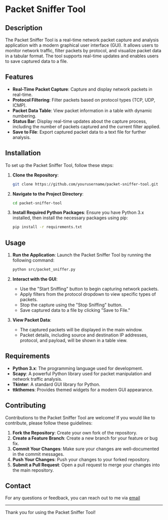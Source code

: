 # Packet Sniffer Tool

## Description

The Packet Sniffer Tool is a real-time network packet capture and analysis application with a modern graphical user interface (GUI). It allows users to monitor network traffic, filter packets by protocol, and visualize packet data in a tabular format. The tool supports real-time updates and enables users to save captured data to a file.

## Features

- **Real-Time Packet Capture**: Capture and display network packets in real-time.
- **Protocol Filtering**: Filter packets based on protocol types (TCP, UDP, ICMP).
- **Packet Data Table**: View packet information in a table with dynamic numbering.
- **Status Bar**: Display real-time updates about the capture process, including the number of packets captured and the current filter applied.
- **Save to File**: Export captured packet data to a text file for further analysis.

## Installation

To set up the Packet Sniffer Tool, follow these steps:

1. **Clone the Repository**:
   ```bash
   git clone https://github.com/yourusername/packet-sniffer-tool.git
   ```

2. **Navigate to the Project Directory**:
   ```bash
   cd packet-sniffer-tool
   ```

3. **Install Required Python Packages**:
   Ensure you have Python 3.x installed, then install the necessary packages using pip:
   ```bash
   pip install -r requirements.txt
   ```

## Usage

1. **Run the Application**:
   Launch the Packet Sniffer Tool by running the following command:
   ```bash
   python src/packet_sniffer.py
   ```

2. **Interact with the GUI**:
   - Use the "Start Sniffing" button to begin capturing network packets.
   - Apply filters from the protocol dropdown to view specific types of packets.
   - Stop the capture using the "Stop Sniffing" button.
   - Save captured data to a file by clicking "Save to File."

3. **View Packet Data**:
   - The captured packets will be displayed in the main window.
   - Packet details, including source and destination IP addresses, protocol, and payload, will be shown in a table view.

## Requirements

- **Python 3.x**: The programming language used for development.
- **Scapy**: A powerful Python library used for packet manipulation and network traffic analysis.
- **Tkinter**: A standard GUI library for Python.
- **ttkthemes**: Provides themed widgets for a modern GUI appearance.

## Contributing

Contributions to the Packet Sniffer Tool are welcome! If you would like to contribute, please follow these guidelines:

1. **Fork the Repository**: Create your own fork of the repository.
2. **Create a Feature Branch**: Create a new branch for your feature or bug fix.
3. **Commit Your Changes**: Make sure your changes are well-documented in the commit messages.
4. **Push Your Changes**: Push your changes to your forked repository.
5. **Submit a Pull Request**: Open a pull request to merge your changes into the main repository.


## Contact

For any questions or feedback, you can reach out to me via [email](mailto:OJOOMONIYIDAMILOLA@gmail.com) 

---

Thank you for using the Packet Sniffer Tool!
```
